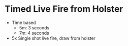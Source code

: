 # Timed Live Fire from Holster

* Time based
  * 5m: 3 seconds
  * 7m: 4 seconds
* 5x Single shot live fire, draw from holster